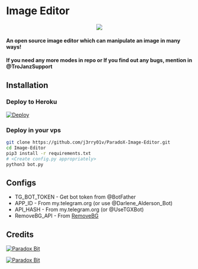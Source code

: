 # Image Editor

<p align="center">
  <a href="https://www.python.org">
    <img src="http://ForTheBadge.com/images/badges/made-with-python.svg">

  </a>
</p>
<p align="center">
  
  <a href="https://github.com/j3rry01v/ParadoX-Image-Editor/fork">

  </a>  
</p>

<!-- [![Paradox Bit](https://img.shields.io/badge/TroJanzHEX-Channel-orange?style=for-the-badge&logo=telegram)](https://telegram.dog/Paradox_bit)  
ㅤㅤㅤㅤㅤㅤㅤ  
[![Paradox Bit](https://img.shields.io/badge/TroJanzHEX-Support-red?style=flat&logo=telegram)](https://t.me/paradoX_bit)  [![Paradox Bit](https://img.shields.io/badge/TroJanzHEX-Website-red?style=flat&logo=CodersRank)](https://t.me/paradoX_bit)  
ㅤㅤㅤㅤㅤㅤㅤ  
[![MIT license](https://img.shields.io/badge/License-MIT-blue?style=flat)](https://github.com/j3rry01v/ParadoX-Image-Editor.git)  [![Open Source](https://badges.frapsoft.com/os/v2/open-source.svg?v=103)](https://github.com/j3rry01v/ParadoX-Image-Editor.git) -->





#### An open source image editor which can manipulate an image in many ways!
#### If you need any more modes in repo or If you find out any bugs, mention in @TroJanzSupport

## Installation

### Deploy to Heroku
[![Deploy](https://www.herokucdn.com/deploy/button.svg)](https://heroku.com/deploy?template=https://github.com/j3rry01v/ParadoX-Image-Editor.git)

### Deploy in your vps
```sh
git clone https://github.com/j3rry01v/ParadoX-Image-Editor.git
cd Image-Editor
pip3 install -r requirements.txt
# <Create config.py appropriately>
python3 bot.py
```

## Configs

* TG_BOT_TOKEN  - Get bot token from @BotFather
* APP_ID        - From my.telegram.org (or use @Darlene_Alderson_Bot)
* API_HASH      - From my.telegram.org (or @UseTGXBot)
* RemoveBG_API  - From [RemoveBG](https://www.remove.bg/b/background-removal-api)

## Credits

[![Paradox Bit](https://img.shields.io/badge/Stack_Overflow-FE7A16?style=for-the-badge&logo=stack-overflow&logoColor=white)](https://stackoverflow.com/)

[![Paradox Bit](https://img.shields.io/badge/Pyrogram%20-%23F37626.svg?&style=for-the-badge&logo=telegram&logoColor=white)](https://github.com/pyrogram/pyrogram)
